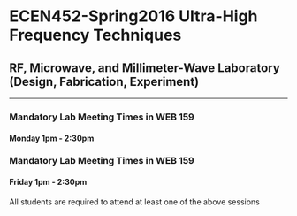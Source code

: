 # ECEN452-Spring2016 Ultra-High Frequency Techniques 
## RF, Microwave, and Millimeter-Wave Laboratory (Design, Fabrication, Experiment)
--------
### Mandatory Lab Meeting Times in WEB 159
#### Monday 1pm - 2:30pm
### Mandatory Lab Meeting Times in WEB 159
#### Friday 1pm - 2:30pm
All students are required to attend at least one of the above sessions
